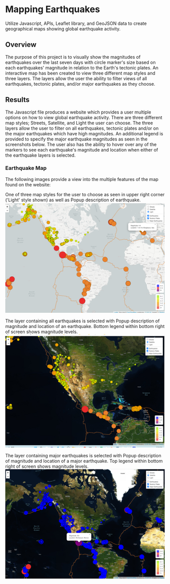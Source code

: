 # Mapping Earthquakes

Utilize Javascript, APIs, Leaflet library, and GeoJSON data to create geographical maps showing global earthquake activity.

## Overview
The purpose of this project is to visually show the magnitudes of earthquakes over the last seven days with circle marker's size based on each earthquakes' magnitude in relation to the Earth's tectonic plates.  An interactive map has been created to view three different map styles and three layers.  The layers allow the user the ability to filter views of all earthquakes, tectonic plates, and/or major earthquakes as they choose.

## Results
The Javascript file produces a website which provides a user multiple options on how to view global earthquake activity.  There are three different map styles; Streets, Satellite, and Light the user can choose. The three layers allow the user to filter on all earthquakes, tectonic plates and/or on the major earthquakes which have high magnitudes.  An additional legend is provided to specify the major earthquake magnitudes as seen in the screenshots below.    The user also has the ability to hover over any of the markers to see each earthquake's magnitude and location when either of the earthquake layers is selected.

### Earthquake Map 

The following images provide a view into the multiple features of the map found on the website:

One of three map styles for the user to choose as seen in upper right corner ('Light' style shown) as well as Popup description of earthquake. 
![Eathquakes_PopUp.png](https://github.com/dschul01/Mapping_Earthquakes/blob/main/Earthquakes_Challenge/Images/Eathquakes_PopUp.png)


The layer containing all earthquakes is selected with Popup description of magnitude and location of an earthquake.  Bottom legend within bottom right of screen shows magnitude levels.
![Earthquakes_Layer.png](https://github.com/dschul01/Mapping_Earthquakes/blob/main/Earthquakes_Challenge/Images/Earthquakes_Layer.png)

The layer containing major earthquakes is selected with Popup description of magnitude and location of a major earthquake.  Top legend within bottom right of screen shows magnitude levels.
![Major_Eathquakes_PopUp.png](https://github.com/dschul01/Mapping_Earthquakes/blob/main/Earthquakes_Challenge/Images/Major_Eathquakes_PopUp.png)

